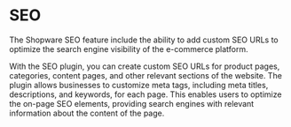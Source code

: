 # SEO

The Shopware SEO feature include the ability to add custom SEO URLs to optimize the search engine visibility of the e-commerce platform.

With the SEO plugin, you can create custom SEO URLs for product pages, categories, content pages, and other relevant sections of the website. The plugin allows businesses to customize meta tags, including meta titles, descriptions, and keywords, for each page. This enables users to optimize the on-page SEO elements, providing search engines with relevant information about the content of the page.

